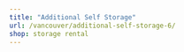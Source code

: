 ```yaml
---
title: "Additional Self Storage"
url: /vancouver/additional-self-storage-6/
shop: storage rental
---
```

